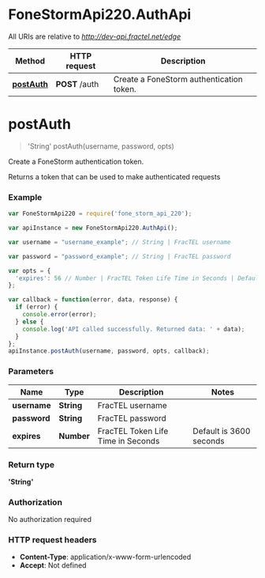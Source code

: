 # FoneStormApi220.AuthApi

All URIs are relative to *http://dev-api.fractel.net/edge*

Method | HTTP request | Description
------------- | ------------- | -------------
[**postAuth**](AuthApi.md#postAuth) | **POST** /auth | Create a FoneStorm authentication token.


<a name="postAuth"></a>
# **postAuth**
> &#39;String&#39; postAuth(username, password, opts)

Create a FoneStorm authentication token.

Returns a token that can be used to make authenticated requests

### Example
```javascript
var FoneStormApi220 = require('fone_storm_api_220');

var apiInstance = new FoneStormApi220.AuthApi();

var username = "username_example"; // String | FracTEL username

var password = "password_example"; // String | FracTEL password

var opts = { 
  'expires': 56 // Number | FracTEL Token Life Time in Seconds | Default is 3600 seconds | Maximum is 24 hours
};

var callback = function(error, data, response) {
  if (error) {
    console.error(error);
  } else {
    console.log('API called successfully. Returned data: ' + data);
  }
};
apiInstance.postAuth(username, password, opts, callback);
```

### Parameters

Name | Type | Description  | Notes
------------- | ------------- | ------------- | -------------
 **username** | **String**| FracTEL username | 
 **password** | **String**| FracTEL password | 
 **expires** | **Number**| FracTEL Token Life Time in Seconds | Default is 3600 seconds | Maximum is 24 hours | [optional] 

### Return type

**&#39;String&#39;**

### Authorization

No authorization required

### HTTP request headers

 - **Content-Type**: application/x-www-form-urlencoded
 - **Accept**: Not defined

